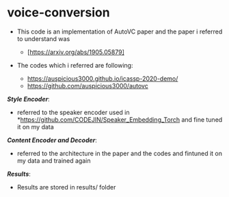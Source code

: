 # voice-conversion

* This code is an implementation of AutoVC paper and the paper i referred to understand was
    * [https://arxiv.org/abs/1905.05879]


*  The codes which i referred are following:
   * https://auspicious3000.github.io/icassp-2020-demo/
   * https://github.com/auspicious3000/autovc


 ***Style Encoder***:
* referred to the speaker encoder used in 
    *https://github.com/CODEJIN/Speaker_Embedding_Torch and fine tuned it on my data 

***Content Encoder and Decoder***:
   * referred to the architecture in the paper and the codes and fintuned it on my data and trained again

 ***Results***:
  *  Results are stored in results/ folder


